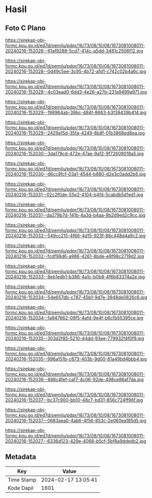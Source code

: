 # Hasil

## Foto C Plano

https://sirekap-obj-formc.kpu.go.id/ed7d/pemilu/pdpr/16/73/08/10/08/1673081008011-20240216-152026--61af9288-5cd7-414c-a5dd-3481c2506f12.jpg

https://sirekap-obj-formc.kpu.go.id/ed7d/pemilu/pdpr/16/73/08/10/08/1673081008011-20240216-152028--0d49c5ee-3c95-4b72-a1d1-c742c02b4a6c.jpg

https://sirekap-obj-formc.kpu.go.id/ed7d/pemilu/pdpr/16/73/08/10/08/1673081008011-20240216-152028--4c03ead0-6dd3-4e26-a27b-231a9499a971.jpg

https://sirekap-obj-formc.kpu.go.id/ed7d/pemilu/pdpr/16/73/08/10/08/1673081008011-20240216-152029--198964ab-39bc-484f-8663-b3f39439b414.jpg

https://sirekap-obj-formc.kpu.go.id/ed7d/pemilu/pdpr/16/73/08/10/08/1673081008011-20240216-152029--2429a15d-35fa-4249-8b8f-01b3868ed8ea.jpg

https://sirekap-obj-formc.kpu.go.id/ed7d/pemilu/pdpr/16/73/08/10/08/1673081008011-20240216-152030--3da179cd-472e-47ae-9a12-9f72609018a5.jpg

https://sirekap-obj-formc.kpu.go.id/ed7d/pemilu/pdpr/16/73/08/10/08/1673081008011-20240216-152030--d6cc8fcf-03a1-4544-b880-d2e3c0add2b6.jpg

https://sirekap-obj-formc.kpu.go.id/ed7d/pemilu/pdpr/16/73/08/10/08/1673081008011-20240216-152031--02c2f0de-55e2-4104-b4fd-5cabdb5d1ed1.jpg

https://sirekap-obj-formc.kpu.go.id/ed7d/pemilu/pdpr/16/73/08/10/08/1673081008011-20240216-152031--da279b7d-141b-4a3d-b4aa-9b2d9ed2c9cc.jpg

https://sirekap-obj-formc.kpu.go.id/ed7d/pemilu/pdpr/16/73/08/10/08/1673081008011-20240216-152032--549cc215-4f66-4d15-923f-86c448d4a9c2.jpg

https://sirekap-obj-formc.kpu.go.id/ed7d/pemilu/pdpr/16/73/08/10/08/1673081008011-20240216-152032--fcdf98d6-a986-4261-8bde-e8f98c2719d2.jpg

https://sirekap-obj-formc.kpu.go.id/ed7d/pemilu/pdpr/16/73/08/10/08/1673081008011-20240216-152033--8eb1edb1-b386-4a1c-b0b8-4f6b83374a2e.jpg

https://sirekap-obj-formc.kpu.go.id/ed7d/pemilu/pdpr/16/73/08/10/08/1673081008011-20240216-152034--54e657db-c787-45b1-9d7e-3948de0826c6.jpg

https://sirekap-obj-formc.kpu.go.id/ed7d/pemilu/pdpr/16/73/08/10/08/1673081008011-20240216-152034--fa947662-09f5-4afd-9e4f-b6cfb55395ce.jpg

https://sirekap-obj-formc.kpu.go.id/ed7d/pemilu/pdpr/16/73/08/10/08/1673081008011-20240216-152035--303d2f85-5210-44dd-93ee-779932f4f0f9.jpg

https://sirekap-obj-formc.kpu.go.id/ed7d/pemilu/pdpr/16/73/08/10/08/1673081008011-20240216-152035--996a151b-c673-403b-9d00-81a49bd4bbb4.jpg

https://sirekap-obj-formc.kpu.go.id/ed7d/pemilu/pdpr/16/73/08/10/08/1673081008011-20240216-152036--888c4fef-caf7-4c06-92de-498ce86af7da.jpg

https://sirekap-obj-formc.kpu.go.id/ed7d/pemilu/pdpr/16/73/08/10/08/1673081008011-20240216-152037--bc37c900-bb10-48c7-bd31-856c724ff96f.jpg

https://sirekap-obj-formc.kpu.go.id/ed7d/pemilu/pdpr/16/73/08/10/08/1673081008011-20240216-152037--0683aea0-4ab6-4f56-853c-2e060ea185d5.jpg

https://sirekap-obj-formc.kpu.go.id/ed7d/pemilu/pdpr/16/73/08/10/08/1673081008011-20240216-152027--6336d123-429e-4068-b5cf-5bf8a9ddedb2.jpg


## Metadata

| Key        | Value               |
| ---------- | ------------------- |
| Time Stamp | 2024-02-17 13:05:41 |
| Kode Dapil | 1601                |



